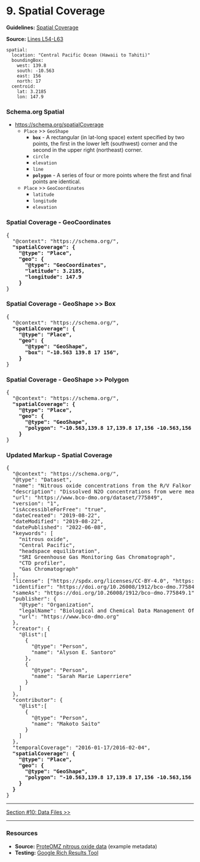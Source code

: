 # 9. Spatial Coverage

**Guidelines:** 
[Spatial Coverage](/guides/Dataset.md#spatial-coverage)

**Source:**
[Lines L54-L63](/tutorials/esip-summer-mtg-2022/examples/dataset-01.txt#L54-L63)

```
spatial:
  location: "Central Pacific Ocean (Hawaii to Tahiti)"
  boundingBox:
    west: 139.8
    south: -10.563
    east: 156
    north: 17
  centroid: 
    lat: 3.2185
    lon: 147.9
```

### Schema.org Spatial

- https://schema.org/spatialCoverage
    - `Place` >> `GeoShape`
        - <strong>`box`</strong> - A rectangular (in lat-long space) extent specified by two points, the first in the lower left (southwest) corner and the second in the upper right (northeast) corner.
        - `circle`
        - `elevation`
        - `line`
        - <strong>`polygon`</strong> - A series of four or more points where the first and final points are identical.
    - `Place` >> `GeoCoordinates`
        - `latitude`
        - `longitude`
        - `elevation`
 
### Spatial Coverage - GeoCoordinates

<pre>
{
  "@context": "https://schema.org/",
  <strong>"spatialCoverage": {
    "@type": "Place",
    "geo": {
      "@type": "GeoCoordinates",
      "latitude": 3.2185,
      "longitude": 147.9
    }</strong>
}
</pre>

### Spatial Coverage - GeoShape >> Box

<pre>
{
  "@context": "https://schema.org/",
  <strong>"spatialCoverage": {
    "@type": "Place",
    "geo": {
      "@type": "GeoShape",
      "box": "-10.563 139.8 17 156",
    }</strong>
}
</pre>

### Spatial Coverage - GeoShape >> Polygon

<pre>
{
  "@context": "https://schema.org/",
  <strong>"spatialCoverage": {
    "@type": "Place",
    "geo": {
      "@type": "GeoShape",
      "polygon": "-10.563,139.8 17,139.8 17,156 -10.563,156 -10.563,139.8"
    }</strong>
}
</pre>


### Updated Markup - Spatial Coverage

<pre>
{
  "@context": "https://schema.org/",
  "@type": "Dataset",
  "name": "Nitrous oxide concentrations from the R/V Falkor expedition FK160115 in the Central Pacific from January to February 2016",
  "description": "Dissolved N2O concentrations from were measured in discrete samples on a research expedition to the Equatorial Pacific. Water samples were collected using a 24 bottle Niskin rosette equipped with a CTD. N₂O concentrations were measured using a headspace equilibration method and analyzed on a SRI Greenhouse Gas Monitoring Gas Chromatograph.",
  "url": "https://www.bco-dmo.org/dataset/775849",
  "version": "1",
  "isAccessibleForFree": "true",
  "dateCreated": "2019-08-22",
  "dateModified": "2019-08-22",
  "datePublished": "2022-06-08",
  "keywords": [
    "nitrous oxide", 
    "Central Pacific", 
    "headspace equilibration", 
    "SRI Greenhouse Gas Monitoring Gas Chromatograph",
    "CTD profiler",
    "Gas Chromatograph"
  ],
  "license": ["https://spdx.org/licenses/CC-BY-4.0", "https://creativecommons.org/licenses/by/4.0/"],
  "identifier": "https://doi.org/10.26008/1912/bco-dmo.775849.1",
  "sameAs": "https://doi.org/10.26008/1912/bco-dmo.775849.1",
  "publisher": {
    "@type": "Organization",
    "legalName": "Biological and Chemical Data Management Office",
    "url": "https://www.bco-dmo.org"
  },
  "creator": {
    "@list":[
      {
        "@type": "Person",
        "name": "Alyson E. Santoro"
      },
      {
        "@type": "Person",
        "name": "Sarah Marie Laperriere"
      }
    ]
  },
  "contributor": {
    "@list":[
      {
        "@type": "Person",
        "name": "Makoto Saito"
      }
    ]
  },
  "temporalCoverage": "2016-01-17/2016-02-04",
  <strong>"spatialCoverage": {
    "@type": "Place",
    "geo": {
      "@type": "GeoShape",
      "polygon": "-10.563,139.8 17,139.8 17,156 -10.563,156 -10.563,139.8"
    }
  }</strong>
}
</pre>

<hr/>

[Section #10: Data Files >>](10_data-files.md)

<hr/>

### Resources
- **Source:** [ProteOMZ nitrous oxide data](/tutorials/esip-summer-mtg-2022/examples/dataset-01.txt) (example metadata)
- **Testing:** [Google Rich Results Tool](https://search.google.com/test/rich-results)
